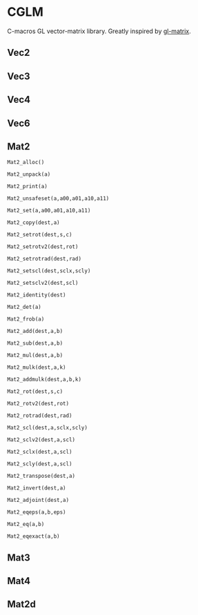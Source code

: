 CGLM
====

C-macros GL vector-matrix library. Greatly inspired by [gl-matrix](https://github.com/toji/gl-matrix).

Vec2
----


Vec3
----


Vec4
----


Vec6
----


Mat2
----
`Mat2_alloc()`

`Mat2_unpack(a)`

`Mat2_print(a)`

`Mat2_unsafeset(a,a00,a01,a10,a11)`

`Mat2_set(a,a00,a01,a10,a11)`

`Mat2_copy(dest,a)`

`Mat2_setrot(dest,s,c)`

`Mat2_setrotv2(dest,rot)`

`Mat2_setrotrad(dest,rad)`

`Mat2_setscl(dest,sclx,scly)`

`Mat2_setsclv2(dest,scl)`

`Mat2_identity(dest)`

`Mat2_det(a)`

`Mat2_frob(a)`

`Mat2_add(dest,a,b)`

`Mat2_sub(dest,a,b)`

`Mat2_mul(dest,a,b)`

`Mat2_mulk(dest,a,k)`

`Mat2_addmulk(dest,a,b,k)`

`Mat2_rot(dest,s,c)`

`Mat2_rotv2(dest,rot)`

`Mat2_rotrad(dest,rad)`

`Mat2_scl(dest,a,sclx,scly)`

`Mat2_sclv2(dest,a,scl)`

`Mat2_sclx(dest,a,scl)`

`Mat2_scly(dest,a,scl)`

`Mat2_transpose(dest,a)`

`Mat2_invert(dest,a)`

`Mat2_adjoint(dest,a)`

`Mat2_eqeps(a,b,eps)`

`Mat2_eq(a,b)`

`Mat2_eqexact(a,b)`

Mat3
----

Mat4
----

Mat2d
-----

